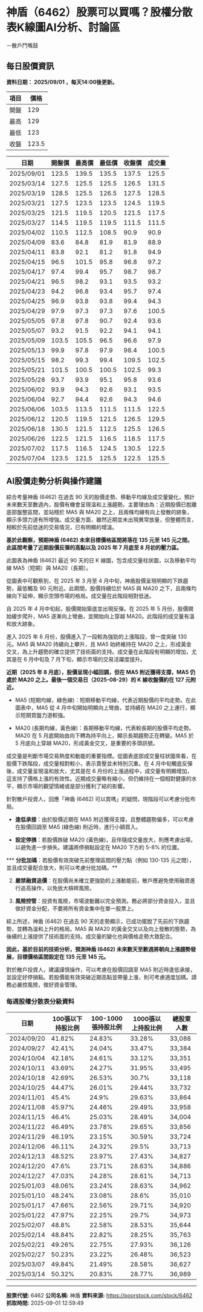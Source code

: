 # 神盾（6462）股票可以買嗎？股權分散表K線圖AI分析、討論區
－散戶鬥嘴鼓

## 每日股價資訊

**資料日期： 2025/09/01 ，每天14:00後更新。**

| 項目 | 價格 |
|------|------|
| 開盤 | 129 |
| 最高 | 129 |
| 最低 | 123 |
| 收盤 | 123.5 |

| 日期 | 開盤價 | 最高價 | 最低價 | 收盤價 | 成交量 |
|------|--------|--------|--------|--------|--------|
| 2025/09/01 | 123.5 | 139.5 | 135.5 | 137.5 | 125.5 |
| 2025/03/14 | 127.5 | 125.5 | 125.5 | 126.5 | 131.5 |
| 2025/03/19 | 128.5 | 125.5 | 126.5 | 127.5 | 128.5 |
| 2025/03/21 | 127.5 | 123.5 | 123.5 | 124.5 | 119.5 |
| 2025/03/25 | 121.5 | 119.5 | 120.5 | 121.5 | 117.5 |
| 2025/03/27 | 114.5 | 119.5 | 119.5 | 111.5 | 111.5 |
| 2025/04/02 | 110.5 | 112.5 | 108.5 | 90.9 | 90.9 |
| 2025/04/09 | 83.6 | 84.8 | 81.9 | 81.9 | 88.9 |
| 2025/04/11 | 83.8 | 92.1 | 81.2 | 91.8 | 94.9 |
| 2025/04/15 | 96.5 | 101.5 | 95.8 | 96.8 | 97.2 |
| 2025/04/17 | 97.4 | 99.4 | 95.7 | 98.7 | 98.7 |
| 2025/04/21 | 96.5 | 98.2 | 93.1 | 93.5 | 93.2 |
| 2025/04/23 | 94.2 | 96.8 | 93.4 | 95.7 | 97.4 |
| 2025/04/25 | 96.9 | 93.8 | 93.8 | 99.4 | 94.3 |
| 2025/04/29 | 97.9 | 97.3 | 97.3 | 97.6 | 100.5 |
| 2025/05/05 | 97.8 | 97.8 | 90.7 | 92.4 | 93.6 |
| 2025/05/07 | 93.2 | 91.5 | 92.2 | 94.1 | 94.1 |
| 2025/05/09 | 103.5 | 105.5 | 96.5 | 96.6 | 97.9 |
| 2025/05/13 | 99.9 | 97.8 | 97.9 | 98.4 | 100.5 |
| 2025/05/15 | 98.2 | 99.3 | 99.4 | 109.5 | 102.5 |
| 2025/05/21 | 101.5 | 100.5 | 100.5 | 102.5 | 99.3 |
| 2025/05/28 | 93.7 | 93.9 | 95.1 | 95.8 | 93.6 |
| 2025/06/02 | 93.9 | 94.3 | 92.6 | 93.1 | 93.5 |
| 2025/06/04 | 92.7 | 94.4 | 92.6 | 94.3 | 94.6 |
| 2025/06/06 | 103.5 | 113.5 | 111.5 | 111.5 | 122.5 |
| 2025/06/12 | 120.5 | 119.5 | 121.5 | 126.5 | 129.5 |
| 2025/06/18 | 130.5 | 121.5 | 112.5 | 125.5 | 126.5 |
| 2025/06/26 | 122.5 | 121.5 | 116.5 | 118.5 | 117.5 |
| 2025/07/02 | 117.5 | 116.5 | 124.5 | 130.5 | 122.5 |
| 2025/07/04 | 123.5 | 121.5 | 125.5 | 122.5 | 125.5 |

## AI股價走勢分析與操作建議

綜合考量神盾 (6462) 在過去 90 天的股價走勢、移動平均線及成交量變化，預計未來數天至數週內，股價有機會呈現溫和上漲趨勢。主要理由為：近期股價已脫離底部盤整區間，並站穩於 MA5 與 MA20 之上，且兩條均線有向上發散的跡象，顯示多頭力道有所增強。成交量方面，雖然近期並未出現異常放量，但整體而言，相較於先前低迷的交易情況，已有明顯的增溫。

**基於此觀察，預期神盾 (6462) 未來目標價格區間將落在 135 元至 145 元之間。此區間考量了近期股價反彈的高點以及 2025 年 7 月底至 8 月初的壓力區。**

此圖表為神盾 (6462) 最近 90 天的日 K 線圖，包含成交量柱狀圖，以及移動平均線 MA5（短期）與 MA20（長期）。

從圖表中可觀察到，在 2025 年 3 月至 4 月中旬，神盾股價呈現明顯的下跌趨勢，最低觸及 90 元附近。此期間，股價持續位於 MA5 與 MA20 之下，且兩條均線向下延伸，顯示空頭市場的格局。成交量在此階段相對低迷。

自 2025 年 4 月中旬起，股價開始築底並出現反彈。在 2025 年 5 月份，股價開始緩步爬升，MA5 逐漸向上彎曲，並開始向上穿越 MA20。此階段的成交量有溫和放大跡象。

進入 2025 年 6 月份，股價進入了一段較為強勁的上漲階段，曾一度突破 130 元。MA5 與 MA20 持續向上攀升，且 MA5 始終維持在 MA20 之上，形成黃金交叉，為上升趨勢的確立提供了技術面的支持。成交量在此階段有明顯的增加，尤其是在 6 月中旬及 7 月下旬，顯示市場的交易活躍度提升。

**近期（2025 年 8 月底），股價呈現小幅回調，但在 MA5 附近獲得支撐，MA5 仍處於 MA20 之上。最後一個交易日（2025-08-29）的 K 線收盤價約在 127 元附近。**

*   MA5 (短期均線，綠色線)：短期移動平均線，代表近期股價的平均走勢。在此圖表中，MA5 從 4 月中旬開始明顯向上彎曲，並持續在 MA20 之上運行，顯示短期買盤力道較強。

*   MA20 (長期均線，黃色線)：長期移動平均線，代表較長期的股價平均走勢。MA20 在 5 月底開始由向下轉為持平向上，顯示長期趨勢正在轉變。MA5 於 5 月底向上穿越 MA20，形成黃金交叉，是重要的多頭訊號。

成交量是判斷市場交易熱度和動能的重要指標。從圖表底部成交量柱狀圖來看，在股價下跌階段，成交量相對較小，表示賣壓並未特別沉重。在 4 月中旬觸底反彈後，成交量呈現溫和放大，尤其是在 6 月份的上漲過程中，成交量有明顯增加，這支持了價格上漲的有效性。近期成交量略有縮小，但仍維持在一個相對健康的水平，顯示市場的觀望情緒或是部分獲利了結的影響。

針對散戶投資人，回應「神盾 (6462) 可以買嗎」的疑問，現階段可以考慮分批布局。

*   **逢低承接**：由於股價近期在 MA5 附近獲得支撐，且整體趨勢偏多，可以考慮在股價回調至 MA5 (綠色線) 附近時，進行小額買入。

*   **設定停損**：若股價跌破 MA20 (黃色線)，且伴隨成交量放大，則應考慮出場，以避免進一步損失。建議將停損點設定在 MA20 下方約 5-8% 的位置。

***   **分批加碼**：若股價有效突破先前整理區間的壓力點（例如 130-135 元之間），並且成交量配合放大，則可以考慮分批加碼。**

2.  **嚴禁融資追價**：在股價尚未確立更強勁的上漲動能前，散戶應避免使用融資進行追高操作，以免放大槓桿風險。

3.  **風險控管**：投資有風險，市場波動難以完全預測。務必將部分資金投入，並且做好資金分配，不要將所有資金集中在單一股票上。

綜上所述，神盾 (6462) 在過去 90 天的走勢顯示，已成功擺脫了先前的下跌趨勢，並轉為溫和上升的格局。MA5 與 MA20 的黃金交叉以及向上發散的態勢，為後續的上漲提供了技術面的支持。成交量的變化也與價格走勢大致配合。

**因此，基於目前的技術分析，預測神盾 (6462) 未來數天至數週將朝向上漲趨勢發展，目標價格區間設定在 135 元至 145 元。**

對於散戶投資人，建議謹慎操作，可以考慮在股價回調至 MA5 附近時逢低承接，並設定好停損點。若股價能有效突破近期高點並帶量上漲，則可考慮適度加碼。請務必嚴控風險，做好資金管理。

### 每週股權分散表分級資料

| 日期 | 100張以下持股比例 | 100-1000張持股比例 | 1000張以上持股比例 | 總股東人數 |
|------|-------------------|--------------------|--------------------|----------|
| 2024/09/20 | 41.82% | 24.83% | 33.28% | 33,088 |
| 2024/09/27 | 42.41% | 24.04% | 33.47% | 33,384 |
| 2024/10/04 | 42.18% | 24.61% | 33.12% | 33,351 |
| 2024/10/11 | 43.69% | 24.27% | 31.95% | 33,495 |
| 2024/10/18 | 42.69% | 26.53% | 30.7% | 33,118 |
| 2024/10/25 | 44.47% | 26.01% | 29.44% | 33,732 |
| 2024/11/01 | 45.4% | 24.9% | 29.63% | 33,864 |
| 2024/11/08 | 45.97% | 24.46% | 29.49% | 33,958 |
| 2024/11/15 | 46.4% | 25.03% | 28.49% | 34,004 |
| 2024/11/22 | 46.49% | 23.78% | 29.65% | 33,856 |
| 2024/11/29 | 46.19% | 23.15% | 30.59% | 33,724 |
| 2024/12/06 | 46.11% | 24.32% | 29.5% | 33,713 |
| 2024/12/13 | 48.52% | 23.97% | 27.43% | 34,827 |
| 2024/12/20 | 47.6% | 23.71% | 28.63% | 34,886 |
| 2024/12/27 | 47.03% | 24.28% | 28.61% | 34,713 |
| 2025/01/03 | 48.06% | 23.24% | 28.63% | 34,962 |
| 2025/01/10 | 48.24% | 23.08% | 28.6% | 35,010 |
| 2025/01/17 | 47.66% | 22.56% | 29.71% | 34,920 |
| 2025/01/22 | 47.97% | 22.25% | 29.7% | 34,973 |
| 2025/02/07 | 48.8% | 22.58% | 28.53% | 35,644 |
| 2025/02/14 | 48.84% | 22.82% | 28.25% | 35,763 |
| 2025/02/21 | 49.26% | 22.75% | 27.93% | 36,126 |
| 2025/02/27 | 50.23% | 23.22% | 26.48% | 36,523 |
| 2025/03/07 | 49.84% | 21.49% | 28.58% | 36,627 |
| 2025/03/14 | 50.32% | 20.83% | 28.77% | 36,989 |

---

**股票代號:** 6462
**公司名稱:** 神盾
**資料來源:** https://poorstock.com/stock/6462
**抓取時間:** 2025-09-01 12:59:49